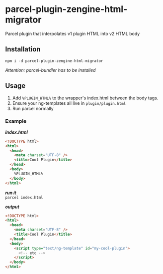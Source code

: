 # parcel-plugin-zengine-html-migrator

Parcel plugin that interpolates v1 plugin HTML into v2 HTML body

## Installation

`npm i -d parcel-plugin-zengine-html-migrator`

_Attention: parcel-bundler has to be installed_

## Usage
 
1. Add `%PLUGIN_HTML%` to the wrapper's index.html between the body tags.
2. Ensure your ng-templates all live in `plugin/plugin.html`
3. Run parcel normally

### Example

_**index.html**_

```html
<!DOCTYPE html>
<html>
  <head>
    <meta charset="UTF-8" />
    <title>Cool Plugin</title>
  </head>
  <body>
    %PLUGIN_HTML%
  </body>
</html>
```

_**run it**_  
`parcel index.html`

_**output**_

```html
<!DOCTYPE html>
<html>
  <head>
    <meta charset="UTF-8" />
    <title>Cool Plugin</title>
  </head>
  <body>
    <script type="text/ng-template" id="my-cool-plugin">
      <!-- etc -->
    </script>
  </body>
</html>
```
